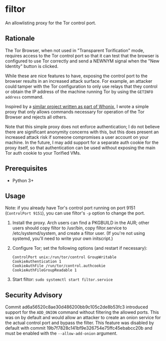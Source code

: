 # filtor

An allowlisting proxy for the Tor control port.

## Rationale
The Tor Browser, when not used in "Transparent Torification" mode, requires
access to the Tor control port so that it can test that the browser is
configured to use Tor correctly and send a NEWNYM signal when the "New
Identity" button is clicked.

While these are nice features to have, exposing the control port to the browser
results in an increased attack surface. For example, an attacker could tamper
with the Tor configuration to only use relays that they control or obtain the
IP address of the machine running Tor by using the `GETINFO address` command.

Inspired by a [similar project written as part of
Whonix](https://www.whonix.org/wiki/Dev/Control_Port_Filter_Proxy), I wrote a
simple proxy that only allows commands necessary for operation of the Tor
Browser and rejects all others.

Note that this simple proxy does not enforce authentication; I do not believe
there are significant anonymity concerns with this, but this does present an
increased attack risk if someone compromises a user account on your machine. In
the future, I may add support for a separate auth cookie for the proxy itself,
so that authentication can be used without exposing the main Tor auth cookie
to your Torified VMs.

## Prerequisites
* Python 3+

## Usage
Note: if you already have Tor's control port running on port 9151
(`ControlPort 9151`), you can use filtor's `-p` option to change the port.

1. Install the proxy. Arch users can find a PKGBUILD in the AUR; other users
   should copy filtor to /usr/bin, copy filtor.service to /etc/systemd/system,
   and create a filtor user. (If you're not using systemd, you'll need to write
   your own initscript.)

2. Configure Tor; set the following options (and restart if necessary):
   ```
   ControlPort unix:/run/tor/control GroupWritable
   CookieAuthentication 1
   CookieAuthFile /run/tor/control.authcookie
   CookieAuthFileGroupReadable 1
   ```

3. Start filtor: `sudo systemctl start filtor.service`

## Security Advisory
Commit ad6a56520c8ae30d486200bb9c105c2de8b53fc3 introduced support for the
`ADD_ONION` command without filtering the allowed ports. This was on by default
and would allow an attacker to create an onion service for the actual control
port and bypass the filter. This feature was disabled by default with commit
19b7f7828c141bf9e326754e75ffc45ebabcc20b and must be enabled with the
`--allow-add-onion` argument.
